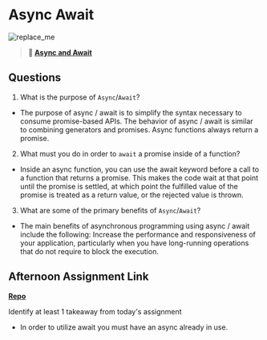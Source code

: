 # Async Await

![replace_me](https://codeworks.blob.core.windows.net/public/assets/img/illustrations/placeholder.svg)

> **📖 [Async and Await](https://codeworksacademy.com/fs-student-guide/resources/wk4/03-Async-Await)**

## Questions

1. What is the purpose of `Async`/`Await`?
- The purpose of async / await is to simplify the syntax necessary to consume promise-based APIs. The behavior of async / await is similar to combining generators and promises. Async functions always return a promise.

2. What must you do in order to  `await` a promise inside of a function?
- Inside an async function, you can use the await keyword before a call to a function that returns a promise. This makes the code wait at that point until the promise is settled, at which point the fulfilled value of the promise is treated as a return value, or the rejected value is thrown.

3. What are some of the primary benefits of `Async`/`Await`?
- The main benefits of asynchronous programming using async / await include the following: Increase the performance and responsiveness of your application, particularly when you have long-running operations that do not require to block the execution.

## Afternoon Assignment Link

**[Repo](https://github.com/Lumine3449/pokedex)**

Identify at least 1 takeaway from today's assignment
- In order to utilize await you must have an async already in use.
